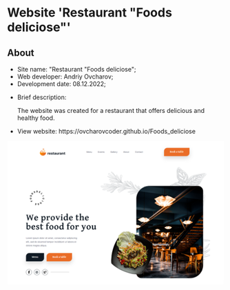 <h1>Website 'Restaurant "Foods deliciose"'</h1>
<h2>About</h2>
<ul>
  <li>Site name: "Restaurant "Foods deliciose";</li>
  <li>Web developer: Andriy Ovcharov;</li>
  <li>Development date: 08.12.2022;</li>
  <li>
    <p>Brief description:</p>
    <p>The website was created for a restaurant that offers delicious and healthy food.</p>
  </li>
  
  <li>View website: https://ovcharovcoder.github.io/Foods_deliciose</li>
</ul>

<img src="screenshot.png" alt="screensot">

